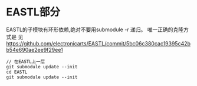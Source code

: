 # EASTL部分

EASTL的子模块有环形依赖,绝对不要用submodule -r 递归。
唯一正确的克隆方式是
见 https://github.com/electronicarts/EASTL/commit/5bc06c380cac19395c42bb54e690ae2ee9f29ee1

```
// 在EASTL上一层
git submodule update --init
cd EASTL
git submodule update --init
```
